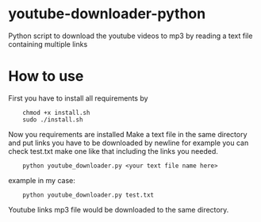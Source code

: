 # youtube-downloader-python
Python script to download the youtube videos to mp3 by reading a text file containing multiple links

# How to use
First you have to install all requirements by 
~~~~
    chmod +x install.sh
    sudo ./install.sh
~~~~
Now you requirements are installed 
Make a text file in the same directory and put links you have to be downloaded by newline for example you can check test.txt make one like that including the links you needed.
~~~~
    python youtube_downloader.py <your text file name here>
~~~~
example in my case:
~~~~
    python youtube_downloader.py test.txt
~~~~
Youtube links mp3 file would be downloaded to the same directory.
